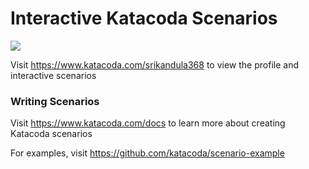 # Interactive Katacoda Scenarios

[![](http://shields.katacoda.com/katacoda/srikandula368/count.svg)](https://www.katacoda.com/srikandula368 "Get your profile on Katacoda.com")

Visit https://www.katacoda.com/srikandula368 to view the profile and interactive scenarios

### Writing Scenarios
Visit https://www.katacoda.com/docs to learn more about creating Katacoda scenarios

For examples, visit https://github.com/katacoda/scenario-example
